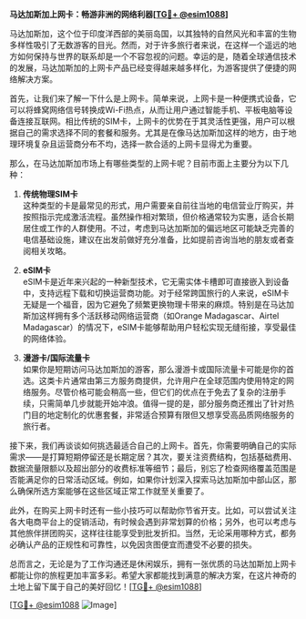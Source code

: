 **马达加斯加上网卡：畅游非洲的网络利器[[TG💪+ @esim1088](https://t.me/s/esim1088)]**

马达加斯加，这个位于印度洋西部的美丽岛国，以其独特的自然风光和丰富的生物多样性吸引了无数游客的目光。然而，对于许多旅行者来说，在这样一个遥远的地方如何保持与世界的联系却是一个不容忽视的问题。幸运的是，随着全球通信技术的发展，马达加斯加的上网卡产品已经变得越来越多样化，为游客提供了便捷的网络解决方案。

首先，让我们来了解一下什么是上网卡。简单来说，上网卡是一种便携式设备，它可以将蜂窝网络信号转换成Wi-Fi热点，从而让用户通过智能手机、平板电脑等设备连接互联网。相比传统的SIM卡，上网卡的优势在于其灵活性更强，用户可以根据自己的需求选择不同的套餐和服务。尤其是在像马达加斯加这样的地方，由于地理环境复杂且运营商分布不均，选择一款合适的上网卡显得尤为重要。

那么，在马达加斯加市场上有哪些类型的上网卡呢？目前市面上主要分为以下几种：

1. **传统物理SIM卡**  
   这种类型的卡是最常见的形式，用户需要亲自前往当地的电信营业厅购买，并按照指示完成激活流程。虽然操作相对繁琐，但价格通常较为实惠，适合长期居住或工作的人群使用。不过，考虑到马达加斯加的偏远地区可能缺乏完善的电信基础设施，建议在出发前做好充分准备，比如提前咨询当地的朋友或者查阅相关攻略。

2. **eSIM卡**  
   eSIM卡是近年来兴起的一种新型技术，它无需实体卡槽即可直接嵌入到设备中，支持远程下载和切换运营商功能。对于经常跨国旅行的人来说，eSIM卡无疑是一个福音，因为它避免了频繁更换物理卡带来的麻烦。特别是在马达加斯加这样拥有多个活跃移动网络运营商（如Orange Madagascar、Airtel Madagascar）的情况下，eSIM卡能够帮助用户轻松实现无缝衔接，享受最佳的网络体验。

3. **漫游卡/国际流量卡**  
   如果你是短期访问马达加斯加的游客，那么漫游卡或国际流量卡可能是你的首选。这类卡片通常由第三方服务商提供，允许用户在全球范围内使用特定的网络服务。尽管价格可能会稍高一些，但它们的优点在于免去了复杂的注册手续，只需简单几步就能开始冲浪。值得一提的是，部分服务商还推出了针对热门目的地定制化的优惠套餐，非常适合预算有限但又想享受高品质网络服务的旅行者。

接下来，我们再谈谈如何挑选最适合自己的上网卡。首先，你需要明确自己的实际需求——是打算短期停留还是长期定居？其次，要关注资费结构，包括基础费用、数据流量限额以及超出部分的收费标准等细节；最后，别忘了检查网络覆盖范围是否能满足你的日常活动区域。例如，如果你计划深入探索马达加斯加中部山区，那么确保所选方案能够在这些区域正常工作就至关重要了。

此外，在购买上网卡时还有一些小技巧可以帮助你节省开支。比如，可以尝试关注各大电商平台上的促销活动，有时候会遇到非常划算的价格；另外，也可以考虑与其他旅伴拼团购买，这样往往能享受到批发折扣。当然，无论采用哪种方式，都务必确认产品的正规性和可靠性，以免因贪图便宜而遭受不必要的损失。

总而言之，无论是为了工作沟通还是休闲娱乐，拥有一张优质的马达加斯加上网卡都能让你的旅程更加丰富多彩。希望大家都能找到满意的解决方案，在这片神奇的土地上留下属于自己的美好回忆！[[TG💪+ @esim1088](https://t.me/s/esim1088)]

[[TG💪+ @esim1088](https://t.me/s/esim1088) ![Image](https://i.postimg.cc/4NQfJmqS/Snipaste-2025-05-13-00-14-12.png)]